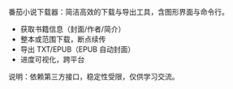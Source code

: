 番茄小说下载器：简洁高效的下载与导出工具，含图形界面与命令行。

- 获取书籍信息（封面/作者/简介）
- 整本或范围下载，断点续传
- 导出 TXT/EPUB（EPUB 自动封面）
- 进度可视化，跨平台

说明：依赖第三方接口，稳定性受限，仅供学习交流。
